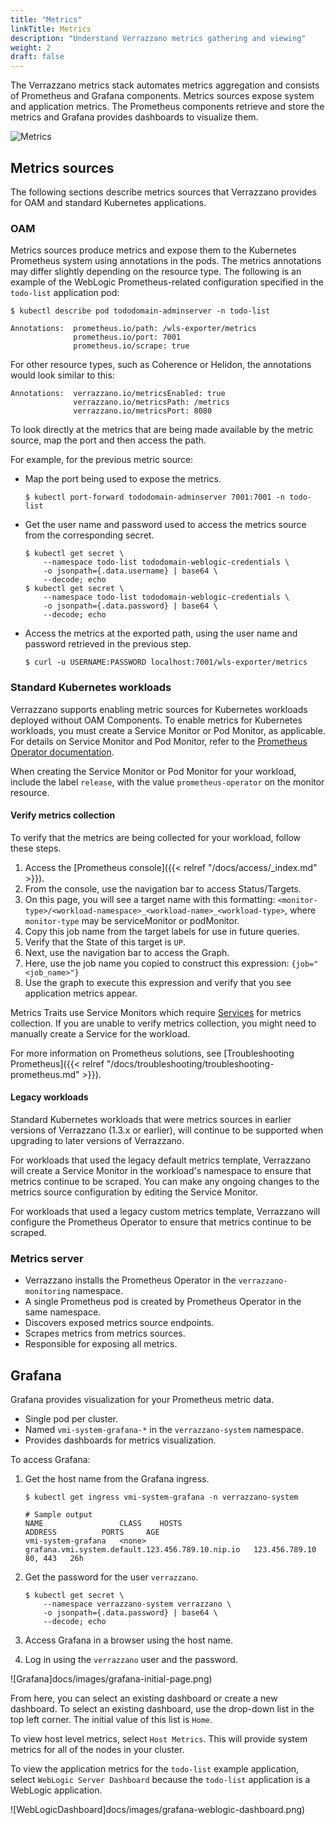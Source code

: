```yaml
---
title: "Metrics"
linkTitle: Metrics
description: "Understand Verrazzano metrics gathering and viewing"
weight: 2
draft: false
---
```



The Verrazzano metrics stack automates metrics aggregation and consists of Prometheus and Grafana components.
Metrics sources expose system and application metrics.
The Prometheus components retrieve and store the metrics and Grafana provides dashboards to
visualize them.

![Metrics](/docs/images/metrics.png)

## Metrics sources

The following sections describe metrics sources that Verrazzano provides for OAM and standard Kubernetes applications.

### OAM

Metrics sources produce metrics and expose them to the Kubernetes Prometheus system using annotations in the pods.
The metrics annotations may differ slightly depending on the resource type.
The following is an example of the WebLogic Prometheus-related configuration specified in the `todo-list` application pod:

`$ kubectl describe pod tododomain-adminserver -n todo-list`

```
Annotations:  prometheus.io/path: /wls-exporter/metrics
              prometheus.io/port: 7001
              prometheus.io/scrape: true
```

For other resource types, such as Coherence or Helidon, the annotations would look similar to this:

```
Annotations:  verrazzano.io/metricsEnabled: true
              verrazzano.io/metricsPath: /metrics
              verrazzano.io/metricsPort: 8080
```

To look directly at the metrics that are being made available by the metric source, map the port and then access the path.

For example, for the previous metric source:

- Map the port being used to expose the metrics.
  ```
  $ kubectl port-forward tododomain-adminserver 7001:7001 -n todo-list
  ```

- Get the user name and password used to access the metrics source from the corresponding secret.

  ```
  $ kubectl get secret \
      --namespace todo-list tododomain-weblogic-credentials \
      -o jsonpath={.data.username} | base64 \
      --decode; echo
  $ kubectl get secret \
      --namespace todo-list tododomain-weblogic-credentials \
      -o jsonpath={.data.password} | base64 \
      --decode; echo
  ```

- Access the metrics at the exported path, using the user name and password retrieved in the previous step.
   ```
   $ curl -u USERNAME:PASSWORD localhost:7001/wls-exporter/metrics
   ```

### Standard Kubernetes workloads

Verrazzano supports enabling metric sources for Kubernetes workloads deployed without OAM Components.
To enable metrics for Kubernetes workloads, you must create a Service Monitor or Pod Monitor, as applicable.
For details on Service Monitor and Pod Monitor, refer to the [Prometheus Operator documentation](https://github.com/prometheus-operator/prometheus-operator/blob/main/Documentation/user-guides/getting-started.md).

When creating the Service Monitor or Pod Monitor for your workload, include the label `release`, with the value
`prometheus-operator` on the monitor resource.

#### Verify metrics collection

To verify that the metrics are being collected for your workload, follow these steps.
1. Access the [Prometheus console]({{< relref "/docs/access/_index.md" >}}).
2. From the console, use the navigation bar to access Status/Targets.
3. On this page, you will see a target name with this formatting: `<monitor-type>/<workload-namespace>_<workload-name>_<workload-type>`, where `monitor-type` may be serviceMonitor or podMonitor.
4. Copy this job name from the target labels for use in future queries.
5. Verify that the State of this target is `UP`.
6. Next, use the navigation bar to access the Graph.
7. Here, use the job name you copied to construct this expression: `{job="<job_name>"}`
8. Use the graph to execute this expression and verify that you see application metrics appear.

Metrics Traits use Service Monitors which require [Services](https://kubernetes.io/docs/concepts/services-networking/service/) for metrics collection.
If you are unable to verify metrics collection, you might need to manually create a Service for the workload.

For more information on Prometheus solutions, see [Troubleshooting Prometheus]({{< relref "/docs/troubleshooting/troubleshooting-prometheus.md" >}}).

#### Legacy workloads

Standard Kubernetes workloads that were metrics sources in earlier versions of Verrazzano (1.3.x or earlier), will continue
to be supported when upgrading to later versions of Verrazzano.

For workloads that used the legacy default metrics template, Verrazzano will create a Service Monitor in the workload's
namespace to ensure that metrics continue to be scraped. You can make any ongoing changes to the metrics source configuration
by editing the Service Monitor.

For workloads that used a legacy custom metrics template, Verrazzano will configure the Prometheus Operator to ensure
that metrics continue to be scraped.

### Metrics server

- Verrazzano installs the Prometheus Operator in the `verrazzano-monitoring` namespace.
- A single Prometheus pod is created by Prometheus Operator in the same namespace.
- Discovers exposed metrics source endpoints.
- Scrapes metrics from metrics sources.
- Responsible for exposing all metrics.

## Grafana

Grafana provides visualization for your Prometheus metric data.

- Single pod per cluster.
- Named `vmi-system-grafana-*` in the `verrazzano-system` namespace.
- Provides dashboards for metrics visualization.

To access Grafana:

1. Get the host name from the Grafana ingress.
   ```
   $ kubectl get ingress vmi-system-grafana -n verrazzano-system

   # Sample output
   NAME                 CLASS    HOSTS                                              ADDRESS          PORTS     AGE
   vmi-system-grafana   <none>   grafana.vmi.system.default.123.456.789.10.nip.io   123.456.789.10   80, 443   26h
   ```

1. Get the password for the user `verrazzano`.
   ```
   $ kubectl get secret \
       --namespace verrazzano-system verrazzano \
       -o jsonpath={.data.password} | base64 \
       --decode; echo
   ```
1. Access Grafana in a browser using the host name.
1. Log in using the `verrazzano` user and the password.

![Grafana]docs/images/grafana-initial-page.png)


From here, you can select an existing dashboard or create a new dashboard.
To select an existing dashboard, use the drop-down list in the top left corner.
The initial value of this list is `Home`.


To view host level metrics, select `Host Metrics`. This will provide system metrics for all
of the nodes in your cluster.


To view the application metrics for the `todo-list` example application, select `WebLogic Server Dashboard`
because the `todo-list` application is a WebLogic application.

![WebLogicDashboard]docs/images/grafana-weblogic-dashboard.png)
